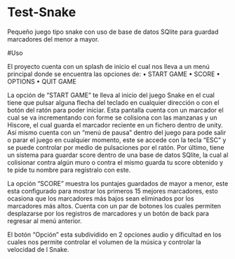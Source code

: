 # Test-Snake
Pequeño juego tipo snake con uso de base de datos SQlite para guardad marcadores del menor a mayor.


#Uso

El proyecto cuenta con un splash de inicio el cual nos lleva a un menú principal donde se encuentra las opciones de:
•	START GAME
•	SCORE
•	OPTIONS
•	QUIT GAME

La opción de “START GAME” te lleva al inicio del juego Snake en el cual tiene que pulsar alguna flecha del teclado en cualquier dirección o con el botón del ratón para poder iniciar. Esta pantalla cuenta con un marcador el cual se va incrementando con forme se colisiona con las manzanas y un Hiscore, el cual guarda el marcador reciente en un fichero dentro de unity. 
	Así mismo cuenta con un “menú de pausa” dentro del juego para pode salir o parar el juego en cualquier momento, este se accede con la tecla “ESC” y se puede controlar por medio de pulsaciones por el ratón.
 Por último, tiene un sistema para guardar score dentro de una base de datos SQlite, la cual al colisionar contra algún muro o contra el mismo guarda tu score obtenido y te pide tu nombre para regístralo con este.

La opción “SCORE” muestra los puntajes guardados de mayor a menor, este esta configurado para mostrar los primeros 15 mejores marcadores, esto ocasiona que los marcadores más bajos sean eliminados por los marcadores más altos.
	Cuenta con un par de botones los cuales permiten desplazarse por los registros de marcadores y un botón de back para regresar al menú anterior.

El botón “Opción” esta subdividido en 2 opciones audio y dificultad en los cuales nos permite controlar el volumen de la música y controlar la velocidad de l Snake.
